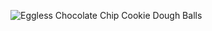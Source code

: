 ![Eggless Chocolate Chip Cookie Dough Balls](http://laurenpepperman.com/2015/july/photos/DSC_0600.jpg)
